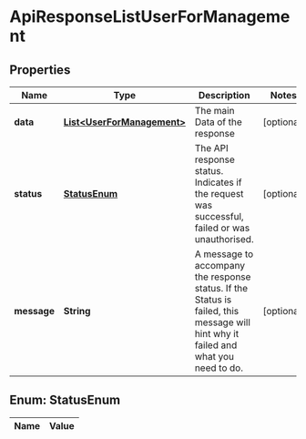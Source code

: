

# ApiResponseListUserForManagement

## Properties

Name | Type | Description | Notes
------------ | ------------- | ------------- | -------------
**data** | [**List&lt;UserForManagement&gt;**](UserForManagement.md) | The main Data of the response |  [optional]
**status** | [**StatusEnum**](#StatusEnum) | The API response status. Indicates if the request was successful, failed or was unauthorised. |  [optional]
**message** | **String** | A message to accompany the response status.  If the Status is failed, this message will hint why it failed and what you need to do. |  [optional]


## Enum: StatusEnum

Name | Value
---- | -----




